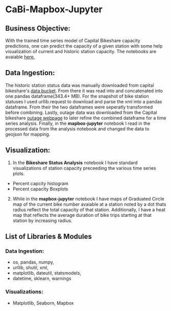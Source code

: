# CaBi-Mapbox-Jupyter
 
## **Business Objective**: 
With the trained time series model of Capital Bikeshare capacity predictions, one can predict the capacity of a given station with some help visualization of current and historic station capacity. The notebooks are avaiable [here.](https://nbviewer.jupyter.org/github/davidpofo/CaBi-Mapbox-Jupyter/blob/master/Notebooks%20and%20Html/mapbox-jupyter.ipynb)
## **Data Ingestion**:
The historic station status data was manually downloaded from capital bikeshare's [data bucket](https://s3.amazonaws.com/capitalbikeshare-data/index.html). From there it was read into and concatenated into one pandas dataframe(343.4+ MB). For the snapshot of bike station statuses I used urllib.request to download and parse the xml into a pandas dataframe. From their the two dataframes were seperatly transformed before combining. Lastly, outage data was downloaded from the Capital bikeshare [outage webpage](http://cabitracker.com/outage_history.php) to later refine the combined dataframe for a time series analysis.
Finally, in the **mapbox-jupyter** notebook I read in the processed data from the analysis notebook and changed the data to geojson for mapping.
## **Visualization**:
1) In the **Bikeshare Status Analysis** notebook I have standard visualizations of station capacity preceeding the various time series plots.
* Percent capcity histogram
* Percent capacity Boxplots
2) While in the **mapbox-jupyter** notebook I have maps of Graduated Circle map of the current bike number avaiable at a station noted by a dot thats radius reflect the total capacity of that station. Additionally, I have a heat map that reflects the average duration of bike trips starting at that station by increasing radius.
## **List of Libraries & Modules**
### **Data Ingestion**:
* os, pandas, numpy,
* urllib, shutil, xml,
* matplotlib, dateutil, statsmodels,
* datetime, sklearn, warnings
### **Visualizations**:
* Matplotlib, Seaborn, Mapbox
